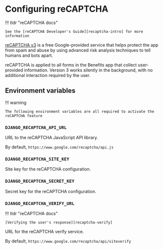 # Configuring reCAPTCHA

!!! tldr "reCAPTCHA docs"

    See the [reCAPTCHA Developer's Guide][recaptcha-intro] for more information

[reCAPTCHA v3][recaptcha] is a free Google-provided service that helps protect the app from spam and abuse by using advanced
risk analysis techniques to tell humans and bots apart.

reCAPTCHA is applied to all forms in the Benefits app that collect user-provided information. Version 3 works silently in the
background, with no additional interaction required by the user.

## Environment variables

!!! warning

    The following environment variables are all required to activate the reCAPTCHA feature

### `DJANGO_RECAPTCHA_API_URL`

URL to the reCAPTCHA JavaScript API library.

By default, `https://www.google.com/recaptcha/api.js`

### `DJANGO_RECAPTCHA_SITE_KEY`

Site key for the reCAPTCHA configuration.

### `DJANGO_RECAPTCHA_SECRET_KEY`

Secret key for the reCAPTCHA configuration.

### `DJANGO_RECAPTCHA_VERIFY_URL`

!!! tldr "reCAPTCHA docs"

    [Verifying the user's response][recaptcha-verify]

URL for the reCAPTCHA verify service.

By default, `https://www.google.com/recaptcha/api/siteverify`

[recaptcha]: https://developers.google.com/recaptcha
[recaptcha-intro]: https://developers.google.com/recaptcha/intro
[recaptcha-verify]: https://developers.google.com/recaptcha/docs/verify
